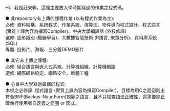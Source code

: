 Hi，我是莊東翰，這裡主要放大學時期寫過的作業之程式碼。

● 此repository有上傳的課程作業 (以有程式作業為主):  
必修: 資料結構、系統程式、作業系統、演算法、物件導向程式設計、程式語言 (實質上課內容為撰寫Compiler)、中央大學編譯器 (外校修課)  
選修: 圖形識別 (機器學習)、大數據智慧技術 (R語言, 聚類分析)、資料庫系統 (SQL)  
專題: 投影片、海報、三分鐘DEMO影片  
  
  
● 其它未上傳之課程:  
必修: 組合語言與嵌入式系統、計算機組織、計算機網路  
選修: 網際網路協定、網路安全、軟體工程  

● 心目中大學寫過最難的程式:  
本校之必修課: 程式語言 (實質上課內容為撰寫Compiler)，目標為用C之遞迴刻出符合BNF(Backus-Naur Form)規範之語言，且不只檢查語法正確性，還需要能正確執行使用者自定義之迴圈 or 函式。
